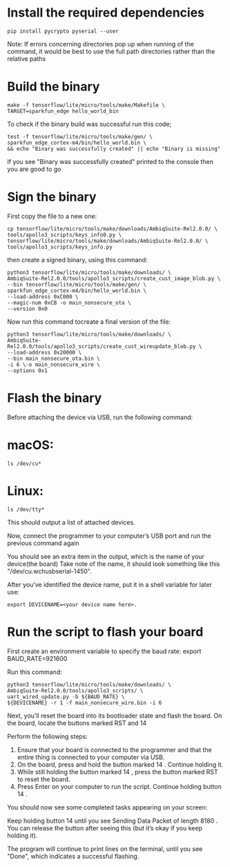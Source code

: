 
# Install the required dependencies
```
pip install pycrypto pyserial --user
```
Note: If errors concerning directories pop up when running of the command,
it would be best to use the full path directories rather than the relative paths

# Build the binary
```
make -f tensorflow/lite/micro/tools/make/Makefile \
TARGET=sparkfun_edge hello_world_bin 
```

To check if the binary build was successful run this code;

```
test -f tensorflow/lite/micro/tools/make/gen/ \
sparkfun_edge_cortex-m4/bin/hello_world.bin \
&& echo "Binary was successfully created" || echo "Binary is missing"
```
If you see "Binary was successfully created" printed to the console then you are good to go

# Sign the binary

First copy the file to a new one:
```
cp tensorflow/lite/micro/tools/make/downloads/AmbiqSuite-Rel2.0.0/ \
tools/apollo3_scripts/keys_info0.py \
tensorflow/lite/micro/tools/make/downloads/AmbiqSuite-Rel2.0.0/ \
tools/apollo3_scripts/keys_info.py
```
then create a signed binary, using this command:
```
python3 tensorflow/lite/micro/tools/make/downloads/ \
AmbiqSuite-Rel2.0.0/tools/apollo3_scripts/create_cust_image_blob.py \
--bin tensorflow/lite/micro/tools/make/gen/ \
sparkfun_edge_cortex-m4/bin/hello_world.bin \
--load-address 0xC000 \
--magic-num 0xCB -o main_nonsecure_ota \
--version 0x0
```
Now run this command tocreate a final version of the file:
```
python3 tensorflow/lite/micro/tools/make/downloads/ \
AmbiqSuite-
Rel2.0.0/tools/apollo3_scripts/create_cust_wireupdate_blob.py \
--load-address 0x20000 \
--bin main_nonsecure_ota.bin \
-i 6 \-o main_nonsecure_wire \
--options 0x1
```
# Flash the binary
Before attaching the device via USB, run the following command:
# macOS:
```
ls /dev/cu*
```
# Linux:
```
ls /dev/tty*
```

This should output a list of attached devices.

Now, connect the programmer to your computer’s USB port and run the previous
command again

You should see an extra item in the output, which is the name of your device(the board)
Take note of the name, it should look something like this "/dev/cu.wchusbserial-1450".

After you’ve identified the device name, put it in a shell variable for later
use:
```
export DEVICENAME=<your device name here>.
```

# Run the script to flash your board
First create an environment variable to specify the baud rate:
export BAUD_RATE=921600

Run this command:
```
python3 tensorflow/lite/micro/tools/make/downloads/ \
AmbiqSuite-Rel2.0.0/tools/apollo3_scripts/ \
uart_wired_update.py -b ${BAUD_RATE} \
${DEVICENAME} -r 1 -f main_nonsecure_wire.bin -i 6
```
Next, you’ll reset the board into its bootloader state and flash the board. 
On the board, locate the buttons marked RST and 14

Perform the following steps:
1. Ensure that your board is connected to the programmer and that the
entire thing is connected to your computer via USB.
2. On the board, press and hold the button marked 14 . Continue
holding it.
3. While still holding the button marked 14 , press the button marked
RST to reset the board.
4. Press Enter on your computer to run the script. Continue holding
button 14 .

You should now see some completed tasks appearing on your screen:

Keep holding button 14 until you see Sending Data Packet of length
8180 . You can release the button after seeing this (but it’s okay if you keep
holding it).

The program will continue to print lines on the terminal, until you see "Done",
which indicates a successful flashing.

